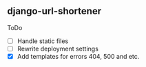 ## django-url-shortener

ToDo
- [ ] Handle static files
- [ ] Rewrite deployment settings
- [x] Add templates for errors 404, 500 and etc.
